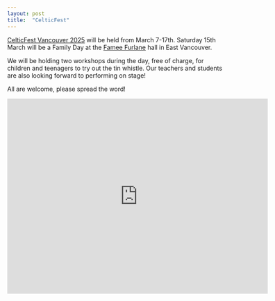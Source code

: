 ```yaml
---
layout: post
title:  "CelticFest"
---
```


[CelticFest Vancouver 2025](https://www.celticfestvancouver.com/) will be held from March 7-17th.
Saturday 15th March will be a Family Day at the [Famee Furlane](https://maps.app.goo.gl/G8UtabmBCoxTDq9s5) hall in East Vancouver. 

We will be holding two workshops during the day, free of charge, for children and teenagers to try out the tin whistle. 
Our teachers and students are also looking forward to performing on stage!

All are welcome, please spread the word!

<iframe src="https://www.google.com/maps/embed?pb=!1m18!1m12!1m3!1d2602.7876638806106!2d-123.05422522318695!3d49.28042057091389!2m3!1f0!2f0!3f0!3m2!1i1024!2i768!4f13.1!3m3!1m2!1s0x54867121873a2301%3A0x4f8603797881b13e!2sFamee%20Furlane%20Of%20Vancouver!5e0!3m2!1sen!2sca!4v1738820208513!5m2!1sen!2sca" width="600" height="450" style="border:0;" allowfullscreen="" loading="lazy" referrerpolicy="no-referrer-when-downgrade"></iframe>
